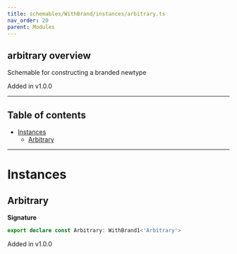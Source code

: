 ```yaml
---
title: schemables/WithBrand/instances/arbitrary.ts
nav_order: 20
parent: Modules
---
```


## arbitrary overview

Schemable for constructing a branded newtype

Added in v1.0.0

---

<h2 class="text-delta">Table of contents</h2>

- [Instances](#instances)
  - [Arbitrary](#arbitrary)

---

# Instances

## Arbitrary

**Signature**

```ts
export declare const Arbitrary: WithBrand1<'Arbitrary'>
```

Added in v1.0.0

